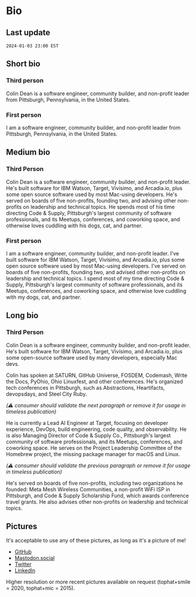# Bio

## Last update

`2024-01-03 23:00 EST`

## Short bio

### Third person

Colin Dean is a software engineer, community builder, and non-profit leader from Pittsburgh, Pennsylvania, in the United States.

### First person

I am a software engineer, community builder, and non-profit leader from Pittsburgh, Pennsylvania, in the United States.

## Medium bio

### Third Person

Colin Dean is a software engineer, community builder, and non-profit leader. He's built software for IBM Watson, Target, Vivísimo, and Arcadia.io, plus some open source software used by most Mac-using developers. He's served on boards of five non-profits, founding two, and advising other non-profits on leadership and technical topics. He spends most of his time directing Code & Supply, Pittsburgh's largest community of software professionals, and its Meetups, conferences, and coworking space, and otherwise loves cuddling with his dogs, cat, and partner.

### First person

I am a software engineer, community builder, and non-profit leader. I've built software for IBM Watson, Target, Vivísimo, and Arcadia.io, plus some open source software used by most Mac-using developers. I've served on boards of five non-profits, founding two, and advised other non-profits on leadership and technical topics. I spend most of my time directing Code & Supply, Pittsburgh's largest community of software professionals, and its Meetups, conferences, and coworking space, and otherwise love cuddling with my dogs, cat, and partner.

## Long bio

### Third Person

Colin Dean is a software engineer, community builder, and non-profit leader. He's built software for IBM Watson, Target, Vivísimo, and Arcadia.io, plus some open-source software used by many developers, especially Mac devs.

Colin has spoken at SATURN, GitHub Universe, FOSDEM, Codemash, Write the Docs, PyOhio, Ohio Linuxfest, and other conferences. He's organized tech conferences in Pittsburgh, such as Abstractions, Heartifacts, devopsdays, and Steel City Ruby.

_(:warning: consumer should validate the next paragraph or remove it for usage in timeless publication)_

He is currently a Lead AI Engineer at Target, focusing on developer experience, DevOps, build engineering, code quality, and observability. He is also Managing Director of Code & Supply Co., Pittsburgh's largest community of software professionals, and its Meetups, conferences, and coworking space. He serves on the Project Leadership Committee of the Homebrew project, the missing package manager for macOS and Linux.

_(:warning: consumer should validate the previous paragraph or remove it for usage in timeless publication)_

He's served on boards of five non-profits, including two organizations he founded: Meta Mesh Wireless Communities, a non-profit WiFi ISP in Pittsburgh, and Code & Supply Scholarship Fund, which awards conference travel grants. He also advises other non-profits on leadership and technical topics.

## Pictures

It's acceptable to use any of these pictures, as long as it's a picture of me!

* [GitHub](https://avatars.githubusercontent.com/u/197224?v=4)
* [Mastodon.social](https://mastodon.social/@colindean)
* [Twitter](https://twitter.com/colindean/photo)
* [LinkedIn](https://www.linkedin.com/in/colindean/)

Higher resolution or more recent pictures available on request (tophat+smile = 2020, tophat+mic = 2015).
